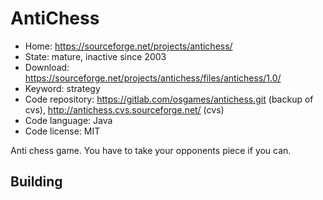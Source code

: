 # AntiChess

- Home: https://sourceforge.net/projects/antichess/
- State: mature, inactive since 2003
- Download: https://sourceforge.net/projects/antichess/files/antichess/1.0/
- Keyword: strategy
- Code repository: https://gitlab.com/osgames/antichess.git (backup of cvs), http://antichess.cvs.sourceforge.net/ (cvs)
- Code language: Java
- Code license: MIT

Anti chess game.
You have to take your opponents piece if you can.

## Building
